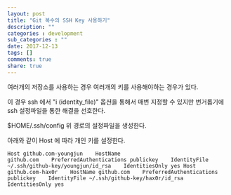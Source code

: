 ```yaml
---
layout: post
title: "Git 복수의 SSH Key 사용하기"
description: ""
categories : development
sub_categories : ""
date: 2017-12-13
tags: []
comments: true
share: true
---
```


여러개의 저장소를 사용하는 경우 여러개의 키를 사용해야하는 경우가 있다.

이 경우 ssh 에서 "i (identity_file)" 옵션을 통해서 매번 지정할 수 있지만 번거롭기에 ssh 설정파일을 통한 해결을
선호한다.

  

$HOME/.ssh/config 위 경로의 설정파일을 생성한다.

아래와 같이 Host 에 따라 개인 키를 설정한다.

  

    Host github.com-youngjun    HostName github.com    PreferredAuthentications publickey    IdentityFile ~/.ssh/github-key/youngjun/id_rsa    IdentitiesOnly yes Host github.com-hax0r    HostName github.com    PreferredAuthentications publickey    IdentityFile ~/.ssh/github-key/hax0r/id_rsa    IdentitiesOnly yes 

  

  

